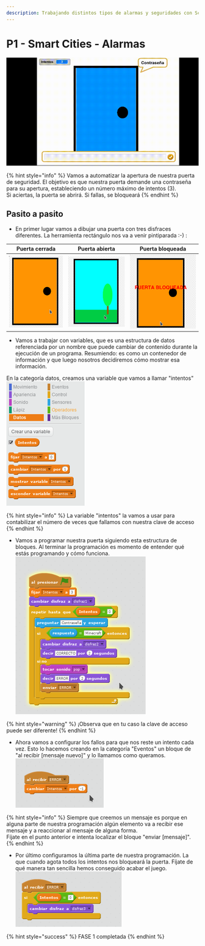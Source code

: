 ```yaml
---
description: Trabajando distintos tipos de alarmas y seguridades con Scratch
---
```


# P1 - Smart Cities - Alarmas

 ![](.gitbook/assets/2018-09-26-16-41-13.gif) 

{% hint style="info" %}
 Vamos a automatizar la apertura de nuestra puerta de seguridad. El objetivo es que nuestra puerta demande una contraseña para su apertura, estableciendo un número máximo de intentos \(3\).   
Si aciertas, la puerta se abrirá. Si fallas, se bloqueará
{% endhint %}

## Pasito a pasito

* En primer lugar vamos a dibujar una puerta con tres disfraces diferentes. La herramienta rectángulo nos va a venir pintiparada :-\) :

| Puerta cerrada | Puerta abierta | Puerta bloqueada |
| :---: | :---: | :---: |
| ![](.gitbook/assets/screenshot_20180926_170252.png) | ![](.gitbook/assets/screenshot_20180926_170232.png) | ![](.gitbook/assets/screenshot_20180926_170305.png) |



* Vamos a trabajar con variables, que es una estructura de datos referenciada por un nombre que puede cambiar de contenido durante la ejecución de un programa. Resumiendo: es como un contenedor de información y que luego nosotros decidiremos cómo mostrar esa información.

En la categoría datos, creamos una variable que vamos a llamar "intentos" ![](.gitbook/assets/screenshot_20180926_172320.png) 

{% hint style="info" %}
La variable "intentos" la vamos a usar para contabilizar el número de veces que fallamos con nuestra clave de acceso
{% endhint %}

* Vamos a programar nuestra puerta siguiendo esta estructura de bloques. Al terminar la programación es momento de entender qué estás programando y cómo funciona. ![](.gitbook/assets/screenshot_20180926_172528.png) 

{% hint style="warning" %}
¡Observa que en tu caso la clave de acceso puede ser diferente!
{% endhint %}

* Ahora vamos a configurar los fallos para que nos reste un intento cada vez. Esto lo hacemos creando en la categoría "Eventos" un bloque de "al recibir \[mensaje nuevo\]" y lo llamamos como queramos. ![](.gitbook/assets/screenshot_20180926_173459.png) 

{% hint style="info" %}
Siempre que creemos un mensaje es porque en alguna parte de nuestra programación algún elemento va a recibir ese mensaje y a reaccionar al mensaje de alguna forma.   
Fíjate en el punto anterior e intenta localizar el bloque "enviar \[mensaje\]".
{% endhint %}

* Por último configuramos la última parte de nuestra programación. La que cuando agota todos los intentos nos bloqueará la puerta. Fíjate de qué manera tan sencilla hemos conseguido acabar el juego.                                                                                                   ![](.gitbook/assets/screenshot_20180926_173946.png) 

{% hint style="success" %}
FASE 1 completada
{% endhint %}

  

